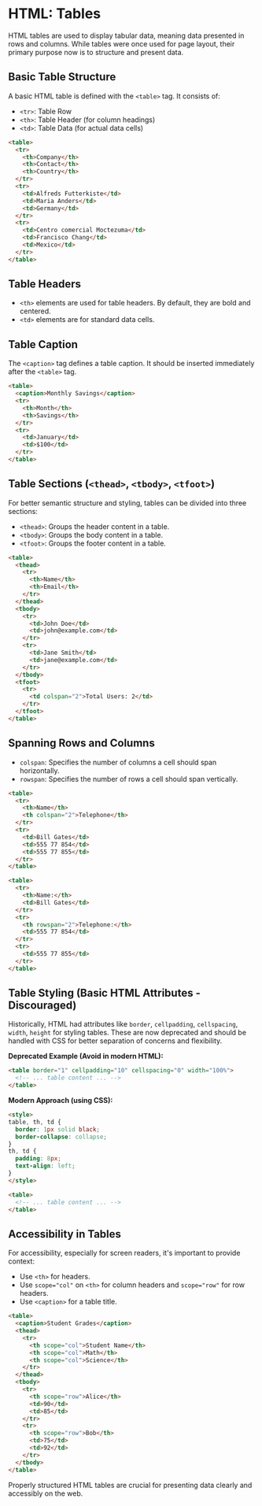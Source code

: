# HTML: Tables

HTML tables are used to display tabular data, meaning data presented in rows and columns. While tables were once used for page layout, their primary purpose now is to structure and present data.

## Basic Table Structure

A basic HTML table is defined with the `<table>` tag. It consists of:

*   `<tr>`: Table Row
*   `<th>`: Table Header (for column headings)
*   `<td>`: Table Data (for actual data cells)

```html
<table>
  <tr>
    <th>Company</th>
    <th>Contact</th>
    <th>Country</th>
  </tr>
  <tr>
    <td>Alfreds Futterkiste</td>
    <td>Maria Anders</td>
    <td>Germany</td>
  </tr>
  <tr>
    <td>Centro comercial Moctezuma</td>
    <td>Francisco Chang</td>
    <td>Mexico</td>
  </tr>
</table>
```

## Table Headers

*   `<th>` elements are used for table headers. By default, they are bold and centered.
*   `<td>` elements are for standard data cells.

## Table Caption

The `<caption>` tag defines a table caption. It should be inserted immediately after the `<table>` tag.

```html
<table>
  <caption>Monthly Savings</caption>
  <tr>
    <th>Month</th>
    <th>Savings</th>
  </tr>
  <tr>
    <td>January</td>
    <td>$100</td>
  </tr>
</table>
```

## Table Sections (`<thead>`, `<tbody>`, `<tfoot>`)

For better semantic structure and styling, tables can be divided into three sections:

*   `<thead>`: Groups the header content in a table.
*   `<tbody>`: Groups the body content in a table.
*   `<tfoot>`: Groups the footer content in a table.

```html
<table>
  <thead>
    <tr>
      <th>Name</th>
      <th>Email</th>
    </tr>
  </thead>
  <tbody>
    <tr>
      <td>John Doe</td>
      <td>john@example.com</td>
    </tr>
    <tr>
      <td>Jane Smith</td>
      <td>jane@example.com</td>
    </tr>
  </tbody>
  <tfoot>
    <tr>
      <td colspan="2">Total Users: 2</td>
    </tr>
  </tfoot>
</table>
```

## Spanning Rows and Columns

*   `colspan`: Specifies the number of columns a cell should span horizontally.
*   `rowspan`: Specifies the number of rows a cell should span vertically.

```html
<table>
  <tr>
    <th>Name</th>
    <th colspan="2">Telephone</th>
  </tr>
  <tr>
    <td>Bill Gates</td>
    <td>555 77 854</td>
    <td>555 77 855</td>
  </tr>
</table>

<table>
  <tr>
    <th>Name:</th>
    <td>Bill Gates</td>
  </tr>
  <tr>
    <th rowspan="2">Telephone:</th>
    <td>555 77 854</td>
  </tr>
  <tr>
    <td>555 77 855</td>
  </tr>
</table>
```

## Table Styling (Basic HTML Attributes - Discouraged)

Historically, HTML had attributes like `border`, `cellpadding`, `cellspacing`, `width`, `height` for styling tables. These are now deprecated and should be handled with CSS for better separation of concerns and flexibility.

**Deprecated Example (Avoid in modern HTML):**

```html
<table border="1" cellpadding="10" cellspacing="0" width="100%">
  <!-- ... table content ... -->
</table>
```

**Modern Approach (using CSS):**

```html
<style>
table, th, td {
  border: 1px solid black;
  border-collapse: collapse;
}
th, td {
  padding: 8px;
  text-align: left;
}
</style>

<table>
  <!-- ... table content ... -->
</table>
```

## Accessibility in Tables

For accessibility, especially for screen readers, it's important to provide context:

*   Use `<th>` for headers.
*   Use `scope="col"` on `<th>` for column headers and `scope="row"` for row headers.
*   Use `<caption>` for a table title.

```html
<table>
  <caption>Student Grades</caption>
  <thead>
    <tr>
      <th scope="col">Student Name</th>
      <th scope="col">Math</th>
      <th scope="col">Science</th>
    </tr>
  </thead>
  <tbody>
    <tr>
      <th scope="row">Alice</th>
      <td>90</td>
      <td>85</td>
    </tr>
    <tr>
      <th scope="row">Bob</th>
      <td>75</td>
      <td>92</td>
    </tr>
  </tbody>
</table>
```

Properly structured HTML tables are crucial for presenting data clearly and accessibly on the web.